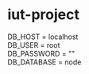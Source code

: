 # iut-project

DB_HOST = localhost
<br/>
DB_USER = root
<br/>
DB_PASSWORD = ""
<br/>
DB_DATABASE = node